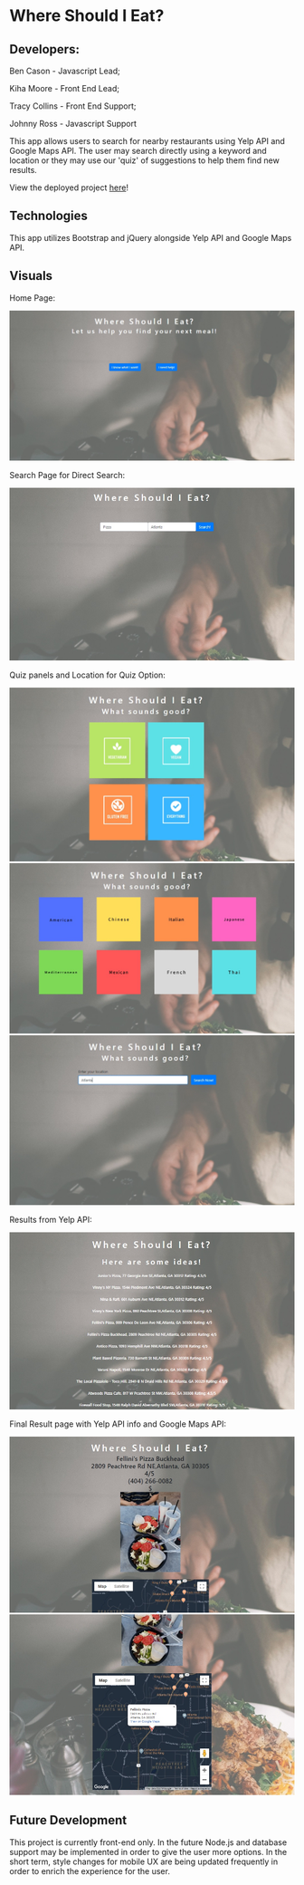 # Where Should I Eat?

## Developers:

Ben Cason - Javascript Lead;

Kiha Moore - Front End Lead;

Tracy Collins - Front End Support;

Johnny Ross - Javascript Support

This app allows users to search for nearby restaurants using Yelp API and Google Maps API. The user may search directly using a keyword and location or they may use our 'quiz' of suggestions to help them find new results.

View the deployed project [here](https://bcason9.github.io/project1/)!

## Technologies

This app utilizes Bootstrap and jQuery alongside Yelp API and Google Maps API.

## Visuals

Home Page:

![](assets/images/ScreenshotHome.jpg)

Search Page for Direct Search:

![](assets/images/ScreenshotSearch.jpg)

Quiz panels and Location for Quiz Option:

![](assets/images/SSQuiz1.jpg)
![](assets/images/SSQuiz2.jpg)
![](assets/images/SSLocation.jpg)

Results from Yelp API:

![](assets/images/SSResultPage.jpg)

Final Result page with Yelp API info and Google Maps API:

![](assets/images/SSSelected1.jpg)
![](assets/images/SSSelected2.jpg)

## Future Development

This project is currently front-end only. In the future Node.js and database support may be implemented in order to give the user more options. In the short term, style changes for mobile UX are being updated frequently in order to enrich the experience for the user.




